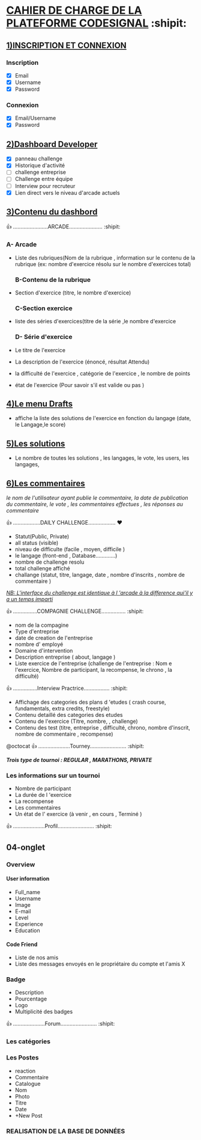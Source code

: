 #                        [CAHIER DE CHARGE DE LA PLATEFORME CODESIGNAL](https://github.com) :shipit:

## [1)INSCRIPTION ET CONNEXION](https://github.com)

### Inscription

- [x] Email
- [x] Username
- [x] Password

### Connexion

- [x] Email/Username
- [x] Password

## [2)Dashboard Developer](https://github.com)

- [x] panneau challenge
- [x] Historique d'activité
- [ ] challenge entreprise
- [ ] Challenge entre équipe
- [ ] Interview pour recruteur
- [x] Lien direct vers le niveau d'arcade actuels

## [3)Contenu du dashbord](https://github.com)

 :+1:  .......................ARCADE...................... :shipit: 

  ### A- Arcade
   
- Liste des rubriques(Nom de la rubrique , information sur le contenu de la rubrique
        (ex: nombre d'exercice résolu sur le nombre d'exercices total)
	
  ### B-Contenu de la rubrique 
   
- Section d'exercice (titre, le nombre d'exercice)
	
  ### C-Section exercice
   
- liste des séries d'exercices(titre de la série ,le nombre d'exercice
	
  ### D- Série d'exercice
   
- Le titre de l'exercice
- La description de l'exercice (énoncé, résultat Attendu)
- la difficulté de l'exercice , catégorie de l'exercice , le nombre de points
- état de l'exercice (Pour savoir s'il est valide ou pas )

##                                [4)Le menu Drafts](https://github.com)

- affiche la liste des solutions de l'exercice en fonction du langage (date, le Langage,le score)
	
##                                [5)Les solutions](https://github.com)

- Le nombre de toutes les solutions , les langages, le vote, les users, les langages,
	
##                               [6)Les commentaires](https://github.com)

   _le nom de l'utilisateur ayant publie le commentaire, la date de publication du commentaire, le vote , les          	    commentaires effectues , les réponses au commentaire_

 :+1:  ..................DAILY CHALLENGE.................. :heart:

- Statut(Public, Private)
- all status (visible)
- niveau de difficulte (facile , moyen, difficile )
- le langage (front-end , Database.............)
- nombre de challenge resolu
- total challenge affiché
- challange (statut, titre, langage, date , nombre d'inscrits , nombre de commentaire )
	
[_NB:  L'interface du challenge est identique à l 'arcade à la difference qui'il y a un temps imparti_](https://github.com)

 :+1:  ................COMPAGNIE CHALLENGE................ :shipit:

- nom de la compagine
- Type d'entreprise
- date de creation de l'entreprise
- nombre d' employé
- Domaine d'intervention
- Description entreprise ( about, langage )
- Liste exercice de l'entreprise  (challenge de l'entreprise : Nom e l'exercice, Nombre de participant, la recompense, le chrono , la difficulté)

 :+1: ................Interview Practrice................. :shipit:
		
- Affichage des categories des plans d 'etudes ( crash course, fundamentals, extra credits, freestyle)
- Contenu detaillé des categories des etudes
- Contenu de l'exercice (Titre, nombre, , challenge)
- Contenu des test (titre, entreprise , difficulté, chrono, nombre d'inscrit, nombre de commentaire , recompense)
	
@octocat :+1: .....................Tourney........................ :shipit:

***Trois type de tournoi : REGULAR , MARATHONS, PRIVATE***
### Les informations sur un tournoi 

- Nombre de participant
- La durée de l 'exercice
- La recompense
- Les commentaires
- Un état de l' exercice (à venir , en cours , Terminé )
		
 :+1: .....................Profil........................ :shipit:

##  04-onglet

### Overview

#### User information

- Full_name
- Username
- Image
- E-mail
- Level
- Experience
- Education
			
#### Code Friend
	 
- Liste de nos amis
- Liste des messages envoyés en le propriétaire du compte et l'amis X
	 
### Badge

- Description
- Pourcentage
- Logo
- Multiplicité des badges

:+1: .....................Forum........................ :shipit:

### Les catégories

### Les Postes

- reaction
- Commentaire
- Catalogue
- Nom
- Photo
- Titre
- Date
- +New Post





### REALISATION DE LA BASE DE DONNÉES 


	 
	 


	       
	  	

		
	
	

